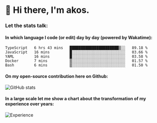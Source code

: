 # 👋 Hi there, I'm akos. 


### Let the stats talk:


#### In which language I code (or edit) day by day (powered by Wakatime): 

<!--START_SECTION:waka-->
```text
TypeScript   6 hrs 43 mins   ██████████████████████▒░░   89.18 % 
JavaScript   16 mins         █░░░░░░░░░░░░░░░░░░░░░░░░   03.66 % 
YAML         16 mins         █░░░░░░░░░░░░░░░░░░░░░░░░   03.58 % 
Docker       7 mins          ▒░░░░░░░░░░░░░░░░░░░░░░░░   01.57 % 
Bash         6 mins          ▒░░░░░░░░░░░░░░░░░░░░░░░░   01.50 % 
```
<!--END_SECTION:waka-->

#### On my open-source contribution here on Github:
 
![GitHub stats](https://github-readme-stats.vercel.app/api?username=akosbalasko)

#### In a large scale let me show a chart about the transformation of my experience over years:   

![Experience](https://cr-skills-chart-widget.azurewebsites.net/api/api?username=akosbalasko)
